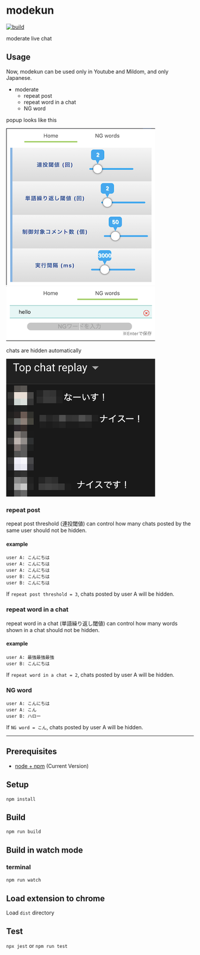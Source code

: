 # modekun

[![build](https://github.com/tjmtmmnk/modekun/actions/workflows/build.yml/badge.svg)](https://github.com/tjmtmmnk/modekun/actions/workflows/build.yml)

moderate live chat

## Usage
Now, modekun can be used only in Youtube and Mildom, and only Japanese.

- moderate
  - repeat post 
  - repeat word in a chat
  - NG word
  
popup looks like this

![popup-home](docs/popup-home.png)
![popup-ng](docs/popup-ng.png)


chats are hidden automatically

![chats](docs/chats.png)

### repeat post 
repeat post threshold (連投閾値) can control how many chats posted by the same user should not be hidden.
  
#### example
```
user A: こんにちは
user A: こんにちは
user A: こんにちは
user B: こんにちは
user B: こんにちは
```
If `repeat post threshold = 3`, chats posted by user A will be hidden. 

### repeat word in a chat
repeat word in a chat (単語繰り返し閾値) can control how many words shown in a chat should not be hidden.

#### example
```
user A: 最強最強最強
user B: こんにちは
```
If `repeat word in a chat = 2`, chats posted by user A will be hidden.

### NG word
```
user A: こんにちは
user A: こん
user B: ハロー
```
If `NG word = こん`, chats posted by user A will be hidden.


---

## Prerequisites

* [node + npm](https://nodejs.org/) (Current Version)

## Setup

```
npm install
```

## Build

```
npm run build
```

## Build in watch mode

### terminal

```
npm run watch
```

## Load extension to chrome

Load `dist` directory

## Test
`npx jest` or `npm run test`
